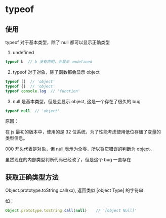 # typeof

## 使用

typeof 对于基本类型，除了 null 都可以显示正确类型

1. undefined
```js
typeof b  // b 没有声明，会显示 undefined
```

2. typeof 对于对象，除了函数都会显示 object
```js
typeof []  // 'object'
typeof {}  // 'object'
typeof console.log  // 'function'
```

3. null 是基本类型，但是会显示 object, 这是一个存在了很久的 bug
```js
typeof null  // 'object'
```

原因：

在 js 最初的版本中，使用的是 32 位系统，为了性能考虑使用低位存储了变量的类型信息。

000 开头代表是对象，但 null 表示为全零，所以将它错误的判断为 object。

虽然现在的内部类型判断代码已经改了，但是这个 bug 一直存在



## 获取正确类型方法

Object.prototype.toString.call(xx), 返回类似 [object Type] 的字符串

如：
```js
Object.prototype.toString.call(null)    // '[object Null]'
```



